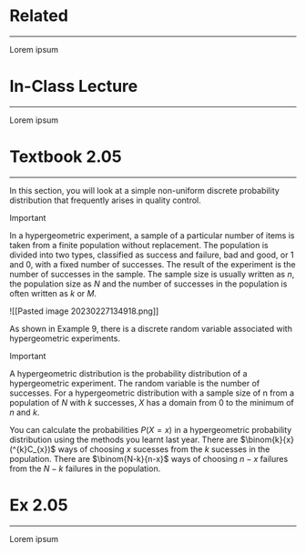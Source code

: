 # Related
---
Lorem ipsum

# In-Class Lecture
---
Lorem ipsum

# Textbook 2.05
---
In this section, you will look at a simple non-uniform discrete probability distribution that frequently arises in quality control.

>[!important]
>In a hypergeometric experiment, a sample of a particular number of items is taken from a finite population without replacement. The population is divided into two types, classified as success and failure, bad and good, or $1$ and $0$, with a fixed number of successes. The result of the experiment is the number of successes in the sample.
>The sample size is usually written as $n$, the population size as $N$ and the number of successes in the population is often written as $k$ or $M$.


![[Pasted image 20230227134918.png]]

As shown in Example 9, there is a discrete random variable associated with hypergeometric experiments.

>[!important]
>A hypergeometric distribution is the probability distribution of a hypergeometric experiment. The random variable is the number of successes. For a hypergeometric distribution with a sample size of n from a population of $N$ with $k$ successes, $X$ has a domain from $0$ to the minimum of $n$ and $k$.

You can calculate the probabilities $P(X = x)$ in a hypergeometric probability distribution using the methods you learnt last year.
There are $\binom{k}{x}(^{k}C_{x})$ ways of choosing $x$ sucesses from the $k$ sucesses in the population.
There are $\binom{N-k}{n-x}$ ways of choosing $n-x$ failures from the $N-k$ failures in the population.
# Ex 2.05
---
Lorem ipsum